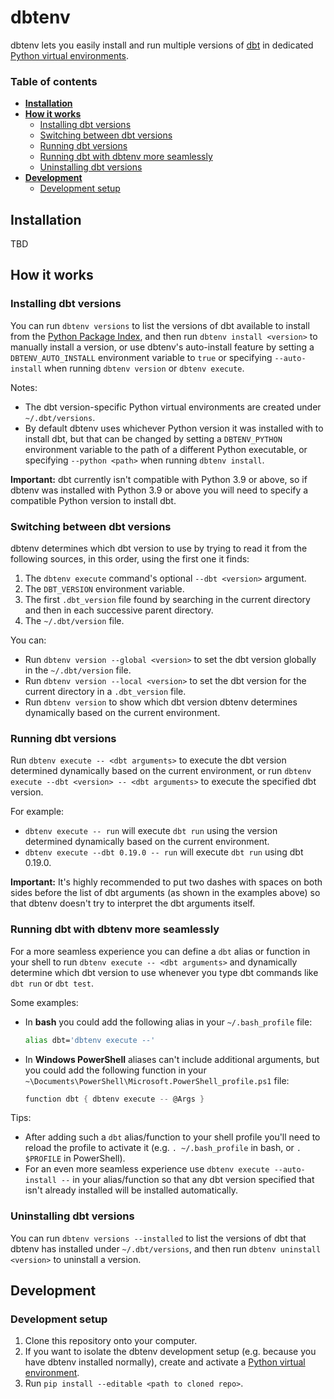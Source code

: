 # dbtenv

dbtenv lets you easily install and run multiple versions of [dbt](https://docs.getdbt.com/docs/introduction) in dedicated [Python virtual environments](https://docs.python.org/3/library/venv.html).

### Table of contents
- **[Installation](#installation)**
- **[How it works](#how-it-works)**
  - [Installing dbt versions](#installing-dbt-versions)
  - [Switching between dbt versions](#switching-between-dbt-versions)
  - [Running dbt versions](#running-dbt-versions)
  - [Running dbt with dbtenv more seamlessly](#running-dbt-with-dbtenv-more-seamlessly)
  - [Uninstalling dbt versions](#uninstalling-dbt-versions)
- **[Development](#development)**
  - [Development setup](#development-setup)


## Installation
TBD


## How it works

### Installing dbt versions
You can run `dbtenv versions` to list the versions of dbt available to install from the [Python Package Index](https://pypi.org/project/dbt/#history), and then run `dbtenv install <version>` to manually install a version, or use dbtenv's auto-install feature by setting a `DBTENV_AUTO_INSTALL` environment variable to `true` or specifying `--auto-install` when running `dbtenv version` or `dbtenv execute`.

Notes:
- The dbt version-specific Python virtual environments are created under `~/.dbt/versions`.
- By default dbtenv uses whichever Python version it was installed with to install dbt, but that can be changed by setting a `DBTENV_PYTHON` environment variable to the path of a different Python executable, or specifying `--python <path>` when running `dbtenv install`.

**Important:**  dbt currently isn't compatible with Python 3.9 or above, so if dbtenv was installed with Python 3.9 or above you will need to specify a compatible Python version to install dbt.

### Switching between dbt versions
dbtenv determines which dbt version to use by trying to read it from the following sources, in this order, using the first one it finds:

1. The `dbtenv execute` command's optional `--dbt <version>` argument.
2. The `DBT_VERSION` environment variable.
3. The first `.dbt_version` file found by searching in the current directory and then in each successive parent directory.
4. The `~/.dbt/version` file.

You can:
- Run `dbtenv version --global <version>` to set the dbt version globally in the `~/.dbt/version` file.
- Run `dbtenv version --local <version>` to set the dbt version for the current directory in a `.dbt_version` file.
- Run `dbtenv version` to show which dbt version dbtenv determines dynamically based on the current environment.

### Running dbt versions
Run `dbtenv execute -- <dbt arguments>` to execute the dbt version determined dynamically based on the current environment, or run `dbtenv execute --dbt <version> -- <dbt arguments>` to execute the specified dbt version.

For example:
- `dbtenv execute -- run` will execute `dbt run` using the version determined dynamically based on the current environment.
- `dbtenv execute --dbt 0.19.0 -- run` will execute `dbt run` using dbt 0.19.0.

**Important:**  It's highly recommended to put two dashes with spaces on both sides before the list of dbt arguments (as shown in the examples above) so that dbtenv doesn't try to interpret the dbt arguments itself.

### Running dbt with dbtenv more seamlessly
For a more seamless experience you can define a `dbt` alias or function in your shell to run `dbtenv execute -- <dbt arguments>` and dynamically determine which dbt version to use whenever you type dbt commands like `dbt run` or `dbt test`.

Some examples:
- In **bash** you could add the following alias in your `~/.bash_profile` file:
  ```bash
  alias dbt='dbtenv execute --'
  ```
- In **Windows PowerShell** aliases can't include additional arguments, but you could add the following function in your `~\Documents\PowerShell\Microsoft.PowerShell_profile.ps1` file:
  ```PowerShell
  function dbt { dbtenv execute -- @Args }
  ```

Tips:
- After adding such a `dbt` alias/function to your shell profile you'll need to reload the profile to activate it (e.g. `. ~/.bash_profile` in bash, or `. $PROFILE` in PowerShell).
- For an even more seamless experience use `dbtenv execute --auto-install --` in your alias/function so that any dbt version specified that isn't already installed will be installed automatically.

### Uninstalling dbt versions
You can run `dbtenv versions --installed` to list the versions of dbt that dbtenv has installed under `~/.dbt/versions`, and then run `dbtenv uninstall <version>` to uninstall a version.


## Development

### Development setup
1. Clone this repository onto your computer.
2. If you want to isolate the dbtenv development setup (e.g. because you have dbtenv installed normally), create and activate a [Python virtual environment](https://docs.python.org/3/library/venv.html).
3. Run `pip install --editable <path to cloned repo>`.
